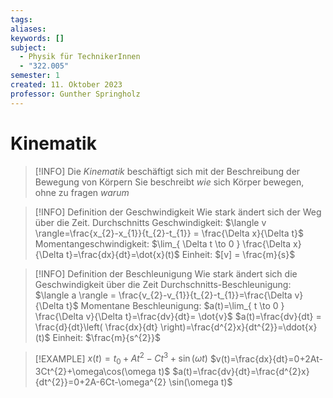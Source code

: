 ```yaml
---
tags: 
aliases: 
keywords: []
subject:
  - Physik für TechnikerInnen
  - "322.005"
semester: 1
created: 11. Oktober 2023
professor: Gunther Springholz
---
```

 

# Kinematik

> [!INFO] Die *Kinematik* beschäftigt sich mit der Beschreibung der Bewegung von Körpern
> Sie beschreibt *wie* sich Körper bewegen, ohne zu fragen *warum*

> [!INFO] Definition der Geschwindigkeit
> Wie stark ändert sich der Weg über die Zeit.
> Durchschnitts Geschwindigkeit: $\langle v \rangle=\frac{x_{2}-x_{1}}{t_{2}-t_{1}} = \frac{\Delta x}{\Delta t}$
> Momentangeschwindigkeit: $\lim_{ \Delta t \to 0 } \frac{\Delta x}{\Delta t}=\frac{dx}{dt}=\dot{x}(t)$
Einheit: $[v] = \frac{m}{s}$


> [!INFO] Definition der Beschleunigung
> Wie stark ändert sich die Geschwindigkeit über die Zeit
> Durchschnitts-Beschleunigung: $\langle a \rangle = \frac{v_{2}-v_{1}}{t_{2}-t_{1}}=\frac{\Delta v}{\Delta t}$
> Momentane Beschleunigung: $a(t)=\lim_{ t \to 0 } \frac{\Delta v}{\Delta t}=\frac{dv}{dt}= \dot{v}$
> $a(t)=\frac{dv}{dt} = \frac{d}{dt}\left( \frac{dx}{dt} \right)=\frac{d^{2}x}{dt^{2}}=\ddot{x}(t)$
> Einheit: $\frac{m}{s^{2}}$


>[!EXAMPLE] $x(t) = t_{0}+A t^{2}-C t^{3}+\sin(\omega t)$
>$v(t)=\frac{dx}{dt}=0+2At-3Ct^{2}+\omega\cos(\omega t)$
> $a(t)=\frac{dv}{dt}=\frac{d^{2}x}{dt^{2}}=0+2A-6Ct-\omega^{2} \sin(\omega t)$
